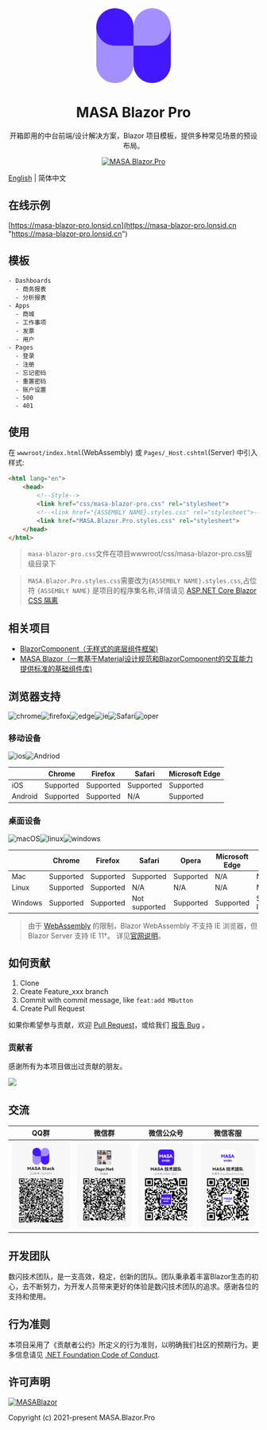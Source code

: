 ﻿﻿﻿﻿﻿<p align="center">
  <a href="https://masa-blazor-docs-dev.lonsid.cn" target="_blank">
    <img alt="MASA Blazor Pro Logo" width="150" src="./imgs/logo.png">
  </a>
</p>

<h1 align="center">MASA Blazor Pro</h1>

<div align="center">

开箱即用的中台前端/设计解决方案，Blazor 项目模板，提供多种常见场景的预设布局。

[![MASA.Blazor.Pro](https://img.shields.io/badge/license-MIT-informational)](https://github.com/BlazorComponent/MASA.Blazor.Pro/blob/develop/LICENSE) 

</div>

[English](./README.md) | 简体中文

## 在线示例

[https://masa-blazor-pro.lonsid.cn](https://masa-blazor-pro.lonsid.cn "https://masa-blazor-pro.lonsid.cn")

## 模板

```
- Dashboards
  - 商务报表
  - 分析报表
- Apps
  - 商城
  - 工作事项
  - 发票
  - 用户
- Pages
  - 登录
  - 注册
  - 忘记密码
  - 重置密码
  - 账户设置
  - 500
  - 401 
```

## 使用

在 `wwwroot/index.html`(WebAssembly) 或 `Pages/_Host.cshtml`(Server) 中引入样式:

```html
<html lang="en">
	<head>
		<!--Style-->
		<link href="css/masa-blazor-pro.css" rel="stylesheet">
		<!--<link href="{ASSEMBLY NAME}.styles.css" rel="stylesheet">-->
		<link href="MASA.Blazor.Pro.styles.css" rel="stylesheet">
	</head>
</html>
```
> `masa-blazor-pro.css`文件在项目wwwroot/css/masa-blazor-pro.css层级目录下

> `MASA.Blazor.Pro.styles.css`需要改为`{ASSEMBLY NAME}.styles.css`,占位符 `{ASSEMBLY NAME}` 是项目的程序集名称,详情请见 [ASP.NET Core Blazor CSS 隔离](https://docs.microsoft.com/zh-cn/aspnet/core/blazor/components/css-isolation?view=aspnetcore-6.0)

## 相关项目

- [BlazorComponent（无样式的底层组件框架)](https://github.com/BlazorComponent/BlazorComponent)
- [MASA Blazor（一套基于Material设计规范和BlazorComponent的交互能力提供标准的基础组件库)](https://github.com/BlazorComponent/MASA.Blazor)

## 浏览器支持

![chrome](https://img.shields.io/badge/chrome->%3D57-success.svg?logo=google%20chrome&logoColor=red)![firefox](https://img.shields.io/badge/firefox->522-success.svg?logo=mozilla%20firefox&logoColor=red)![edge](https://img.shields.io/badge/edge->%3D16-success.svg?logo=microsoft%20edge&logoColor=blue)![ie](https://img.shields.io/badge/ie->%3D11-success.svg?logo=internet%20explorer&logoColor=blue)![Safari](https://img.shields.io/badge/safari->%3D14-success.svg?logo=safari&logoColor=blue)![oper](https://img.shields.io/badge/opera->%3D4.4-success.svg?logo=opera&logoColor=red)

### 移动设备

![ios](https://img.shields.io/badge/ios-supported-success.svg?logo=apple&logoColor=white)![Andriod](https://img.shields.io/badge/andriod-suported-success.svg?logo=android)

|         |  Chrome     |  Firefox     |  Safari     | Microsoft Edge |
| ------- | ---------   | ---------    | ------      | -------------- |
| iOS     | Supported   | Supported    | Supported   | Supported      |
| Android | Supported   | Supported    | N/A         | Supported      |

### 桌面设备

![macOS](https://img.shields.io/badge/macOS-supported-success.svg?logo=apple&logoColor=white)![linux](https://img.shields.io/badge/linux-suported-success.svg?logo=linux&logoColor=white)![windows](https://img.shields.io/badge/windows-suported-success.svg?logo=windows)

|         | Chrome    | Firefox   | Safari        | Opera     | Microsoft Edge | Internet Explorer |
| ------- | --------- | --------- | ------------- | --------- | -------------- | ----------------- |
| Mac     | Supported | Supported | Supported     | Supported | N/A            | N/A               |
| Linux   | Supported | Supported | N/A           | N/A       | N/A            | N/A               |
| Windows | Supported | Supported | Not supported | Supported | Supported      | Supported, IE11+  |

> 由于 [WebAssembly](https://webassembly.org) 的限制，Blazor WebAssembly 不支持 IE 浏览器，但 Blazor Server 支持 IE 11†。 详见[官网说明](https://docs.microsoft.com/zh-cn/aspnet/core/blazor/supported-platforms?view=aspnetcore-3.1&WT.mc_id=DT-MVP-5003987)。

## 如何贡献

1. Clone
2. Create Feature_xxx branch
3. Commit with commit message, like `feat:add MButton`
4. Create Pull Request

如果你希望参与贡献，欢迎 [Pull Request](https://github.com/BlazorComponent/MASA.Blazor.Pro/pulls)，或给我们 [报告 Bug](https://github.com/BlazorComponent/MASA.Blazor.Pro/issues/new) 。

### 贡献者

感谢所有为本项目做出过贡献的朋友。

<a href="https://github.com/BlazorComponent/MASA.Blazor.Pro/graphs/contributors"> 
    <img src="https://contrib.rocks/image?repo=BlazorComponent/MASA.Blazor.Pro" /> 
</a>

## 交流

QQ群 | 微信群 | 微信公众号 | 微信客服
:---:|:---:|:---:|:---:
![masa.blazor-qq](./imgs/masa.blazor-qq-group.png) | ![masa.blazor-weixin](./imgs/masa.blazor-wechat-group.png) | ![masa.blazor-weixin](./imgs/masa.blazor-wechat-public-account.png) | ![masa.blazor-weixin](./imgs/masa.blazor-wechat-customer-service.png)


## 开发团队

数闪技术团队，是一支高效，稳定，创新的团队。团队秉承着丰富Blazor生态的初心，去不断努力，为开发人员带来更好的体验是数闪技术团队的追求。感谢各位的支持和使用。

## 行为准则

本项目采用了《贡献者公约》所定义的行为准则，以明确我们社区的预期行为。更多信息请见 [.NET Foundation Code of Conduct](https://dotnetfoundation.org/code-of-conduct).

## 许可声明

[![MASABlazor](https://img.shields.io/badge/license-MIT-informational)](https://github.com/BlazorComponent/MASA.Blazor.Pro/blob/develop/LICENSE) 

Copyright (c) 2021-present MASA.Blazor.Pro